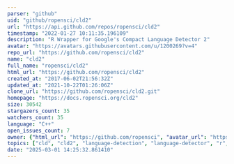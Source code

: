 ```yaml
---
parser: "github"
uid: "github/ropensci/cld2"
url: "https://api.github.com/repos/ropensci/cld2"
timestamp: "2022-01-27 10:11:35.196109"
description: "R Wrapper for Google's Compact Language Detector 2"
avatar: "https://avatars.githubusercontent.com/u/1200269?v=4"
repo_url: "https://github.com/ropensci/cld2"
name: "cld2"
full_name: "ropensci/cld2"
html_url: "https://github.com/ropensci/cld2"
created_at: "2017-06-02T21:56:32Z"
updated_at: "2021-10-22T01:26:06Z"
clone_url: "https://github.com/ropensci/cld2.git"
homepage: "https://docs.ropensci.org/cld2"
size: 30542
stargazers_count: 35
watchers_count: 35
language: "C++"
open_issues_count: 7
owner: {"html_url": "https://github.com/ropensci", "avatar_url": "https://avatars.githubusercontent.com/u/1200269?v=4", "login": "ropensci", "type": "Organization"}
topics: ["cld", "cld2", "language-detection", "language-detector", "r", "rstats", "r-package", "literature"]
date: "2025-03-01 14:25:32.861410"
---
```

